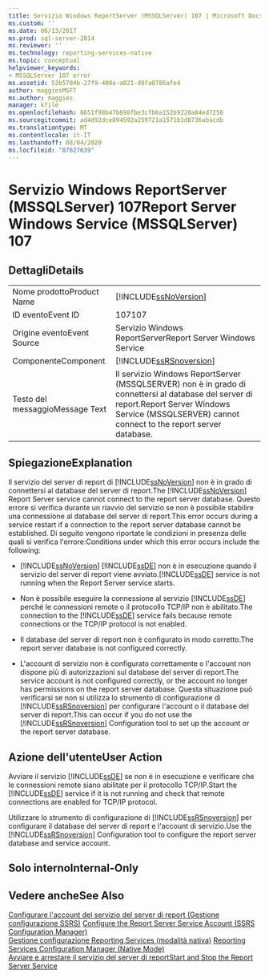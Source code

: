 ```yaml
---
title: Servizio Windows ReportServer (MSSQLServer) 107 | Microsoft Docs
ms.custom: ''
ms.date: 06/13/2017
ms.prod: sql-server-2014
ms.reviewer: ''
ms.technology: reporting-services-native
ms.topic: conceptual
helpviewer_keywords:
- MSSQLServer 107 error
ms.assetid: 52b5704b-27f9-400a-a821-d8fa0786afe4
author: maggiesMSFT
ms.author: maggies
manager: kfile
ms.openlocfilehash: 8651f98b47b698fbe3cfb6a152b9220a84ed7256
ms.sourcegitcommit: ad4d92dce894592a259721a1571b1d8736abacdb
ms.translationtype: MT
ms.contentlocale: it-IT
ms.lasthandoff: 08/04/2020
ms.locfileid: "87627639"
---
```

# <a name="report-server-windows-service-mssqlserver-107"></a><span data-ttu-id="bded2-102">Servizio Windows ReportServer (MSSQLServer) 107</span><span class="sxs-lookup"><span data-stu-id="bded2-102">Report Server Windows Service (MSSQLServer) 107</span></span>
    
## <a name="details"></a><span data-ttu-id="bded2-103">Dettagli</span><span class="sxs-lookup"><span data-stu-id="bded2-103">Details</span></span>  
  
|||  
|-|-|  
|<span data-ttu-id="bded2-104">Nome prodotto</span><span class="sxs-lookup"><span data-stu-id="bded2-104">Product Name</span></span>|[!INCLUDE[ssNoVersion](../../includes/ssnoversion-md.md)]|  
|<span data-ttu-id="bded2-105">ID evento</span><span class="sxs-lookup"><span data-stu-id="bded2-105">Event ID</span></span>|<span data-ttu-id="bded2-106">107</span><span class="sxs-lookup"><span data-stu-id="bded2-106">107</span></span>|  
|<span data-ttu-id="bded2-107">Origine evento</span><span class="sxs-lookup"><span data-stu-id="bded2-107">Event Source</span></span>|<span data-ttu-id="bded2-108">Servizio Windows ReportServer</span><span class="sxs-lookup"><span data-stu-id="bded2-108">Report Server Windows Service</span></span>|  
|<span data-ttu-id="bded2-109">Componente</span><span class="sxs-lookup"><span data-stu-id="bded2-109">Component</span></span>|[!INCLUDE[ssRSnoversion](../../includes/ssrsnoversion-md.md)]|  
|<span data-ttu-id="bded2-110">Testo del messaggio</span><span class="sxs-lookup"><span data-stu-id="bded2-110">Message Text</span></span>|<span data-ttu-id="bded2-111">Il servizio Windows ReportServer (MSSQLSERVER) non è in grado di connettersi al database del server di report.</span><span class="sxs-lookup"><span data-stu-id="bded2-111">Report Server Windows Service (MSSQLSERVER) cannot connect to the report server database.</span></span>|  
  
## <a name="explanation"></a><span data-ttu-id="bded2-112">Spiegazione</span><span class="sxs-lookup"><span data-stu-id="bded2-112">Explanation</span></span>  
 <span data-ttu-id="bded2-113">Il servizio del server di report di [!INCLUDE[ssNoVersion](../../includes/ssnoversion-md.md)] non è in grado di connettersi al database del server di report.</span><span class="sxs-lookup"><span data-stu-id="bded2-113">The [!INCLUDE[ssNoVersion](../../includes/ssnoversion-md.md)] Report Server service cannot connect to the report server database.</span></span> <span data-ttu-id="bded2-114">Questo errore si verifica durante un riavvio del servizio se non è possibile stabilire una connessione al database del server di report.</span><span class="sxs-lookup"><span data-stu-id="bded2-114">This error occurs during a service restart if a connection to the report server database cannot be established.</span></span> <span data-ttu-id="bded2-115">Di seguito vengono riportate le condizioni in presenza delle quali si verifica l'errore:</span><span class="sxs-lookup"><span data-stu-id="bded2-115">Conditions under which this error occurs include the following:</span></span>  
  
-   [!INCLUDE[ssNoVersion](../../includes/ssnoversion-md.md)] <span data-ttu-id="bded2-116">[!INCLUDE[ssDE](../../includes/ssde-md.md)] non è in esecuzione quando il servizio del server di report viene avviato.</span><span class="sxs-lookup"><span data-stu-id="bded2-116">[!INCLUDE[ssDE](../../includes/ssde-md.md)] service is not running when the Report Server service starts.</span></span>  
  
-   <span data-ttu-id="bded2-117">Non è possibile eseguire la connessione al servizio [!INCLUDE[ssDE](../../includes/ssde-md.md)] perché le connessioni remote o il protocollo TCP/IP non è abilitato.</span><span class="sxs-lookup"><span data-stu-id="bded2-117">The connection to the [!INCLUDE[ssDE](../../includes/ssde-md.md)] service fails because remote connections or the TCP/IP protocol is not enabled.</span></span>  
  
-   <span data-ttu-id="bded2-118">Il database del server di report non è configurato in modo corretto.</span><span class="sxs-lookup"><span data-stu-id="bded2-118">The report server database is not configured correctly.</span></span>  
  
-   <span data-ttu-id="bded2-119">L'account di servizio non è configurato correttamente o l'account non dispone più di autorizzazioni sul database del server di report.</span><span class="sxs-lookup"><span data-stu-id="bded2-119">The service account is not configured correctly, or the account no longer has permissions on the report server database.</span></span> <span data-ttu-id="bded2-120">Questa situazione può verificarsi se non si utilizza lo strumento di configurazione di [!INCLUDE[ssRSnoversion](../../includes/ssrsnoversion-md.md)] per configurare l'account o il database del server di report.</span><span class="sxs-lookup"><span data-stu-id="bded2-120">This can occur if you do not use the [!INCLUDE[ssRSnoversion](../../includes/ssrsnoversion-md.md)] Configuration tool to set up the account or the report server database.</span></span>  
  
## <a name="user-action"></a><span data-ttu-id="bded2-121">Azione dell'utente</span><span class="sxs-lookup"><span data-stu-id="bded2-121">User Action</span></span>  
 <span data-ttu-id="bded2-122">Avviare il servizio [!INCLUDE[ssDE](../../includes/ssde-md.md)] se non è in esecuzione e verificare che le connessioni remote siano abilitate per il protocollo TCP/IP.</span><span class="sxs-lookup"><span data-stu-id="bded2-122">Start the [!INCLUDE[ssDE](../../includes/ssde-md.md)] service if it is not running and check that remote connections are enabled for TCP/IP protocol.</span></span>  
  
 <span data-ttu-id="bded2-123">Utilizzare lo strumento di configurazione di [!INCLUDE[ssRSnoversion](../../includes/ssrsnoversion-md.md)] per configurare il database del server di report e l'account di servizio.</span><span class="sxs-lookup"><span data-stu-id="bded2-123">Use the [!INCLUDE[ssRSnoversion](../../includes/ssrsnoversion-md.md)] Configuration tool to configure the report server database and service account.</span></span>  
  
## <a name="internal-only"></a><span data-ttu-id="bded2-124">Solo interno</span><span class="sxs-lookup"><span data-stu-id="bded2-124">Internal-Only</span></span>  
  
## <a name="see-also"></a><span data-ttu-id="bded2-125">Vedere anche</span><span class="sxs-lookup"><span data-stu-id="bded2-125">See Also</span></span>  
 <span data-ttu-id="bded2-126">[Configurare l'account del servizio del server di report &#40;Gestione configurazione SSRS&#41;](../install-windows/configure-the-report-server-service-account-ssrs-configuration-manager.md) </span><span class="sxs-lookup"><span data-stu-id="bded2-126">[Configure the Report Server Service Account &#40;SSRS Configuration Manager&#41;](../install-windows/configure-the-report-server-service-account-ssrs-configuration-manager.md) </span></span>  
 <span data-ttu-id="bded2-127">[Gestione configurazione Reporting Services &#40;modalità nativa&#41;](../../sql-server/install/reporting-services-configuration-manager-native-mode.md) </span><span class="sxs-lookup"><span data-stu-id="bded2-127">[Reporting Services Configuration Manager &#40;Native Mode&#41;](../../sql-server/install/reporting-services-configuration-manager-native-mode.md) </span></span>  
 [<span data-ttu-id="bded2-128">Avviare e arrestare il servizio del server di report</span><span class="sxs-lookup"><span data-stu-id="bded2-128">Start and Stop the Report Server Service</span></span>](../report-server/start-and-stop-the-report-server-service.md)  
  
  
